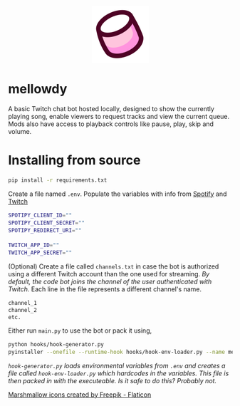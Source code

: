 <p align="center">
  <img width="128" height="128" src="https://github.com/specarino/mellowdy/blob/main/assets/mellowdy-256px.png?raw=True">
</p>

# mellowdy

A basic Twitch chat bot hosted locally, designed to show the currently playing song, enable viewers to request tracks and view the current queue. Mods also have access to playback controls like pause, play, skip and volume.

# Installing from source
```sh
pip install -r requirements.txt
```
Create a file named `.env`. Populate the variables with info from [Spotify](https://developer.spotify.com/dashboard) and [Twitch](https://dev.twitch.tv/console)
```sh
SPOTIPY_CLIENT_ID=""
SPOTIPY_CLIENT_SECRET=""
SPOTIPY_REDIRECT_URI=""

TWITCH_APP_ID=""
TWITCH_APP_SECRET=""
```
(Optional) Create a file called `channels.txt` in case the bot is authorized using a different Twitch account than the one used for streaming. *By default, the code bot joins the channel of the user authenticated with Twitch.* Each line in the file represents a different channel's name.
```
channel_1
channel_2
etc.
```
Either run `main.py` to use the bot or pack it using,
```sh
python hooks/hook-generator.py
pyinstaller --onefile --runtime-hook hooks/hook-env-loader.py --name mellowdy main.py
```
*`hook-generator.py` loads environmental variables from `.env` and creates a file called `hook-env-loader.py` which hardcodes in the variables. This file is then packed in with the executeable. Is it safe to do this? Probably not.*

<a href="https://www.flaticon.com/free-icons/marshmallow" title="marshmallow icons">Marshmallow icons created by Freepik - Flaticon</a>
